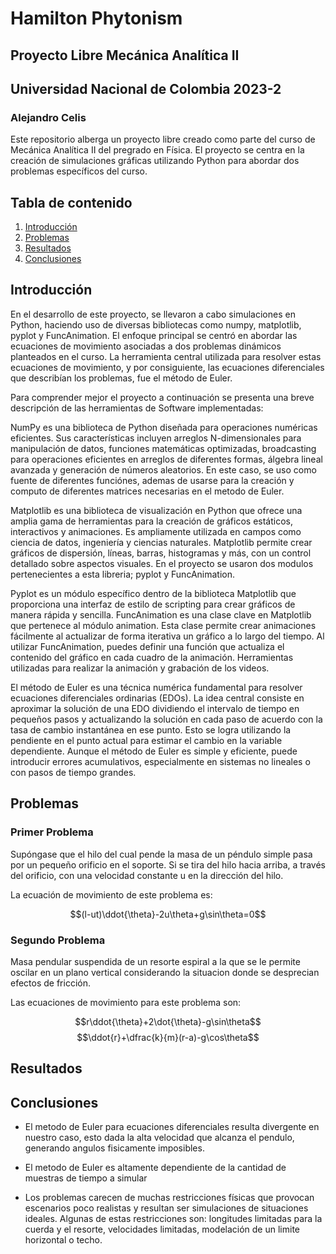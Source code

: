 # Hamilton Phytonism
## Proyecto Libre Mecánica Analítica II
## Universidad Nacional de Colombia 2023-2
### Alejandro Celis

Este repositorio alberga un proyecto libre creado como parte del curso de Mecánica Analítica II del pregrado en Física. El proyecto se centra en la creación de simulaciones gráficas utilizando Python para abordar dos problemas específicos del curso. 


## Tabla de contenido
1. [Introducción](#Introducción)
2. [Problemas](#Problemas)
3. [Resultados](#Resultados)
4. [Conclusiones](#Conclusiones)

## Introducción
En el desarrollo de este proyecto, se llevaron a cabo simulaciones en Python, haciendo uso de diversas bibliotecas como numpy, matplotlib, pyplot y FuncAnimation. El enfoque principal se centró en abordar las ecuaciones de movimiento asociadas a dos problemas dinámicos planteados en el curso. La herramienta central utilizada para resolver estas ecuaciones de movimiento, y por consiguiente, las ecuaciones diferenciales que describían los problemas, fue el método de Euler.

Para comprender mejor el proyecto a continuación se presenta una breve descripción de las herramientas de Software implementadas:

NumPy es una biblioteca de Python diseñada para operaciones numéricas eficientes. Sus características incluyen arreglos N-dimensionales para manipulación de datos, funciones matemáticas optimizadas, broadcasting para operaciones eficientes en arreglos de diferentes formas, álgebra lineal avanzada y generación de números aleatorios. En este caso, se uso como fuente de diferentes funciónes, ademas de usarse para la creación y computo de diferentes matrices necesarias en el metodo de Euler.

Matplotlib es una biblioteca de visualización en Python que ofrece una amplia gama de herramientas para la creación de gráficos estáticos, interactivos y animaciones. Es ampliamente utilizada en campos como ciencia de datos, ingeniería y ciencias naturales. Matplotlib permite crear gráficos de dispersión, líneas, barras, histogramas y más, con un control detallado sobre aspectos visuales. En el proyecto se usaron dos modulos pertenecientes a esta libreria; pyplot y FuncAnimation.

Pyplot es un módulo específico dentro de la biblioteca Matplotlib que proporciona una interfaz de estilo de scripting para crear gráficos de manera rápida y sencilla. FuncAnimation es una clase clave en Matplotlib que pertenece al módulo animation. Esta clase permite crear animaciones fácilmente al actualizar de forma iterativa un gráfico a lo largo del tiempo. Al utilizar FuncAnimation, puedes definir una función que actualiza el contenido del gráfico en cada cuadro de la animación. Herramientas utilizadas para realizar la animación y grabación de los videos.

El método de Euler es una técnica numérica fundamental para resolver ecuaciones diferenciales ordinarias (EDOs). La idea central consiste en aproximar la solución de una EDO dividiendo el intervalo de tiempo en pequeños pasos y actualizando la solución en cada paso de acuerdo con la tasa de cambio instantánea en ese punto. Esto se logra utilizando la pendiente en el punto actual para estimar el cambio en la variable dependiente. Aunque el método de Euler es simple y eficiente, puede introducir errores acumulativos, especialmente en sistemas no lineales o con pasos de tiempo grandes. 

## Problemas

### Primer Problema
Supóngase que el hilo del cual pende la masa de un péndulo simple pasa por un pequeño orificio en el soporte. Si se tira del hilo hacia arriba, a través del orificio, con una velocidad constante u en la dirección del hilo.

La ecuación de movimiento de este problema es:

$$(l-ut)\ddot{\theta}-2u\theta+g\sin\theta=0$$

### Segundo Problema
Masa pendular suspendida de un resorte espiral a la que se le permite oscilar en un plano vertical considerando la situacion donde se desprecian efectos de fricción.

Las ecuaciones de movimiento para este problema son:

$$r\ddot{\theta}+2\dot{\theta}-g\sin\theta$$
$$\ddot{r}+\dfrac{k}{m}(r-a)-g\cos\theta$$

## Resultados


## Conclusiones

* El metodo de Euler para ecuaciones diferenciales resulta divergente en nuestro caso, esto dada la alta velocidad 
que alcanza el pendulo, generando angulos fisicamente imposibles.

* El metodo de Euler es altamente dependiente de la cantidad de muestras de tiempo a simular

* Los problemas carecen de muchas restricciones físicas que provocan escenarios poco realistas y resultan ser simulaciones de situaciones ideales. Algunas de estas restricciones son: longitudes limitadas para la cuerda y el resorte, velocidades limitadas, modelación de un limite horizontal o techo.


